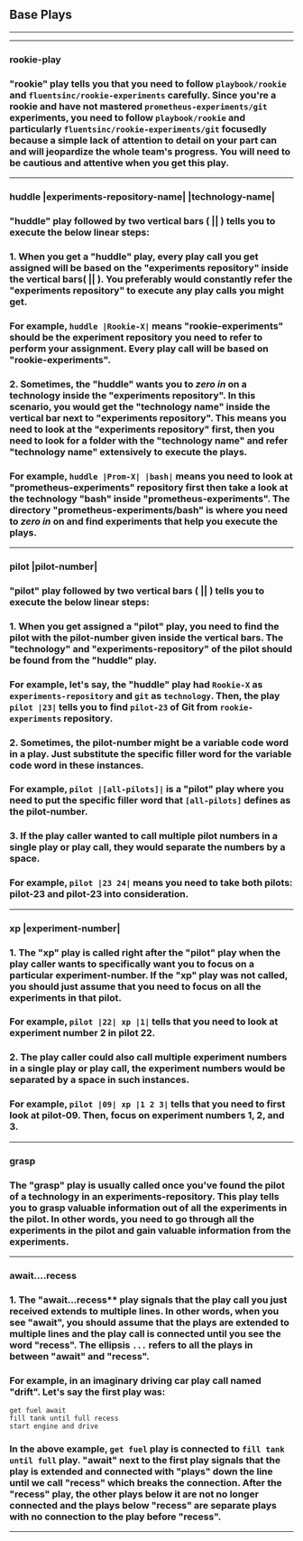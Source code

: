 ## **Base Plays**
___
___

### **rookie-play** 

### "rookie" play tells you that you need to follow `playbook/rookie` and `fluentsinc/rookie-experiments` carefully. Since you're a rookie and have not mastered `prometheus-experiments/git` experiments, you need to follow `playbook/rookie` and particularly `fluentsinc/rookie-experiments/git` focusedly because a simple lack of attention to detail on your part can and will jeopardize the whole team's progress. You will need to be cautious and attentive when you get this play. 
___ 

### **huddle |experiments-repository-name| |technology-name|**  

### "huddle" play followed by two vertical bars ( || ) tells you to execute the below linear steps:

### 1.  When you get a "huddle" play, every play call you get assigned will be based on the "experiments repository" inside the vertical bars( || ). You preferably would constantly refer the "experiments repository" to execute any play calls you might get.  

###  For example, `huddle |Rookie-X|` means "rookie-experiments" should be the experiment repository you need to refer to perform your assignment. Every play call will be based on "rookie-experiments". 

### 2. Sometimes, the "huddle" wants you to _**zero in**_ on a technology inside the "experiments repository". In this scenario, you would get the "technology name" inside the vertical bar next to "experiments repository". This means you need to look at the "experiments repository" first, then you need to look for a folder with the "technology name" and refer "technology name" extensively to execute the plays.

### For example, `huddle |Prom-X| |bash|` means you need to look at "prometheus-experiments" repository first then take a look at the technology "bash" inside "prometheus-experiments". The directory "prometheus-experiments/bash" is where you need to _**zero in**_ on and find experiments that help you execute the plays. 

___

### **pilot |pilot-number|**

### "pilot" play followed by two vertical bars ( || ) tells you to execute the below linear steps:

### 1. When you get assigned a "pilot" play, you need to find the pilot with the **pilot-number** given inside the vertical bars. The "technology" and "experiments-repository" of the pilot should be found from the "huddle" play. 

### For example, let's say, the "huddle" play had `Rookie-X` as `experiments-repository` and `git` as `technology`. Then, the play `pilot |23|` tells you to find `pilot-23` of Git from `rookie-experiments` repository. 

### 2. Sometimes, the **pilot-number** might be a variable code word in a play. Just substitute the specific filler word for the variable code word in these instances. 

### For example, `pilot |[all-pilots]|` is a "pilot" play where you need to put the specific filler word that `[all-pilots]` defines as the pilot-number. 

### 3. If the play caller wanted to call multiple pilot numbers in a single play or play call, they would separate the numbers by a space. 

### For example, `pilot |23 24|` means you need to take both pilots: pilot-23 and pilot-23 into consideration. 

___

### **xp |experiment-number|**

### 1. The "xp" play is called right after the "pilot" play when the play caller wants to specifically want you to focus on a particular experiment-number. If the "xp" play was not called, you should just assume that you need to focus on all the experiments in that pilot. 

### For example, `pilot |22| xp |1|` tells that you need to look at experiment number 2 in pilot 22. 

### 2. The play caller could also call multiple experiment numbers in a single play or play call, the experiment numbers would be separated by a space in such instances. 

### For example, `pilot |09| xp |1 2 3|` tells that you need to first look at pilot-09. Then, focus on experiment numbers 1, 2, and 3.  

___

### **grasp**

### The "grasp" play is usually called once you've found the **pilot** of a **technology** in an **experiments-repository**. This play tells you to grasp valuable information out of all the experiments in the pilot. In other words, you need to go through all the experiments in the pilot and gain valuable information from the experiments. 

___


### **await....recess**

### 1. The "await...recess** play signals that the play call you just received extends to multiple lines. In other words, when you see "await", you should assume that the plays are extended to multiple lines and the play call is connected until you see the word "recess". The ellipsis `...` refers to all the plays in between "await" and "recess". 

### For example, in an imaginary driving car play call named "drift". Let's say the first play was:
``` 
get fuel await
fill tank until full recess
start engine and drive
```

### In the above example, `get fuel` play is connected to `fill tank until full` play. "await" next to the first play signals that the play is extended and connected with "plays" down the line until we call "recess" which breaks the connection. After the "recess" play, the other plays below it are not no longer connected and the plays below "recess" are separate plays with no connection to the play before "recess". 
___


